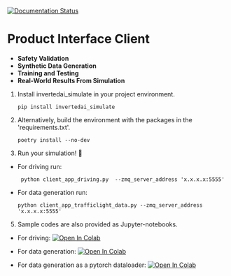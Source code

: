 [![Documentation Status](https://readthedocs.org/projects/invertedai-simulate/badge/?version=latest)](https://invertedai-simulate.readthedocs.io/en/latest/?badge=latest)

#   Product Interface Client

<!-- start elevator-pitch -->
- **Safety Validation**
- **Synthetic Data Generation** 
- **Training and Testing**
- **Real-World Results From Simulation** 
<!-- end elevator-pitch -->



<!-- start quickstart -->
1. Install invertedai_simulate in your project environment.

   ```shell
   pip install invertedai_simulate
   ```

2. Alternatively, build the environment with the packages in the 'requirements.txt'.
   ```shell
   poetry install --no-dev
   ```
4. Run your simulation! 🎉
- For driving run:
  ```shell
   python client_app_driving.py  --zmq_server_address 'x.x.x.x:5555'
  ```
- For data generation run:
   ```shell
   python client_app_trafficlight_data.py --zmq_server_address 'x.x.x.x:5555'
   ```
5. Sample codes are also provided as Jupyter-notebooks.

- For driving:
[![Open In Colab](https://colab.research.google.com/assets/colab-badge.svg)](https://colab.research.google.com/github/inverted-ai/iai-client/blob/main/examples/demo-driving.ipynb)

- For data generation:
[![Open In Colab](https://colab.research.google.com/assets/colab-badge.svg)](https://colab.research.google.com/github/inverted-ai/iai-client/blob/main/examples/demo-datageneration.ipynb)

- For data generation as a pytorch dataloader:
[![Open In Colab](https://colab.research.google.com/assets/colab-badge.svg)](https://colab.research.google.com/github/inverted-ai/iai-client/blob/main/examples/demo-dataloader.ipynb)
<!-- end quickstart -->
